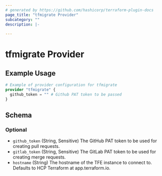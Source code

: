 ```yaml
---
# generated by https://github.com/hashicorp/terraform-plugin-docs
page_title: "tfmigrate Provider"
subcategory: ""
description: |-
  
---
```


# tfmigrate Provider



## Example Usage

```terraform
# Example of provider configuration for tfmigrate
provider "tfmigrate" {
  github_token = "" # Github PAT token to be passed
}
```

<!-- schema generated by tfplugindocs -->
## Schema

### Optional

- `github_token` (String, Sensitive) The GitHub PAT token to be used for creating pull requests.
- `gitlab_token` (String, Sensitive) The GitLab PAT token to be used for creating merge requests.
- `hostname` (String) The hostname of the TFE instance to connect to. Defaults to HCP Terraform at app.terraform.io.
